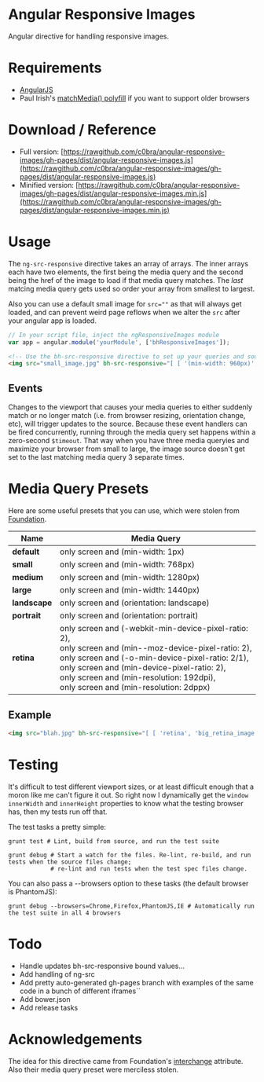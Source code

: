 # Angular Responsive Images

Angular directive for handling responsive images.

# Requirements

* [AngularJS](http://angularjs.org)
* Paul Irish's [matchMedia() polyfill](https://github.com/paulirish/matchMedia.js/) if you want to support older browsers

# Download / Reference

* Full version: [https://rawgithub.com/c0bra/angular-responsive-images/gh-pages/dist/angular-responsive-images.js](https://rawgithub.com/c0bra/angular-responsive-images/gh-pages/dist/angular-responsive-images.js)
* Minified version: [https://rawgithub.com/c0bra/angular-responsive-images/gh-pages/dist/angular-responsive-images.min.js](https://rawgithub.com/c0bra/angular-responsive-images/gh-pages/dist/angular-responsive-images.min.js)

# Usage

The `ng-src-responsive` directive takes an array of arrays. The inner arrays each have two elements, the first being the media query and the second being the href of the image to load if that media query matches. The *last* matcing media query gets used so order your array from smallest to largest.

Also you can use a default small image for `src=""` as that will always get loaded, and can prevent weird page reflows when we alter the `src` after your angular app is loaded.

```javascript
// In your script file, inject the ngResponsiveImages module
var app = angular.module('yourModule', ['bhResponsiveImages']);
```

```html
<!-- Use the bh-src-responsive directive to set up your queries and sources -->
<img src="small_image.jpg" bh-src-responsive="[ [ '(min-width: 960px)', 'larger_image.jpg' ], [ '(min-width: 1700px)', 'much_larger_image.jpg' ] ]" />
```

## Events

Changes to the viewport that causes your media queries to either suddenly match or no longer match (i.e. from browser resizing, orientation change, etc), will trigger updates to the source.  Because these event handlers can be fired concurrently, running through the media query set happens within a zero-second `$timeout`. That way when you have three media queryies and maximize your browser from small to large, the image source doesn't get set to the last matching media query 3 separate times.

# Media Query Presets

Here are some useful presets that you can use, which were stolen from [Foundation](http://foundation.zurb.com/docs/components/interchange.html).

<table>
  <thead>
    <tr>
      <th>Name</th>
      <th>Media Query</th>
    </tr>
  <tbody>
    <tr>
      <td><strong>default</strong></td>
      <td>only screen and (min-width: 1px)</td>
    </tr>
    <tr>
      <td><strong>small</strong></td>
      <td>only screen and (min-width: 768px)</td>
    </tr>
    <tr>
      <td><strong>medium</strong></td>
      <td>only screen and (min-width: 1280px)</td>
    </tr>
    <tr>
      <td><strong>large</strong></td>
      <td>only screen and (min-width: 1440px)</td>
    </tr>
    <tr>
      <td><strong>landscape</strong></td>
      <td>only screen and (orientation: landscape)</td>
    </tr>
    <tr>
      <td><strong>portrait</strong></td>
      <td>only screen and (orientation: portrait)</td>
    </tr>
    <tr>
      <td><strong>retina</strong></td>
      <td>
        only screen and (-webkit-min-device-pixel-ratio: 2),
        <br>
        only screen and (min--moz-device-pixel-ratio: 2),
        <br>
        only screen and (-o-min-device-pixel-ratio: 2/1),
        <br>
        only screen and (min-device-pixel-ratio: 2),
        <br>
        only screen and (min-resolution: 192dpi),
        <br>
        only screen and (min-resolution: 2dppx)
      </td>
    </tr>
  </tbody>
</table>

## Example

```html
<img src="blah.jpg" bh-src-responsive="[ [ 'retina', 'big_retina_image.jpg' ] ]" />
```

# Testing

It's difficult to test different viewport sizes, or at least difficult enough that a moron like me can't figure it out. So right now I dynamically get the `window` `innerWidth` and `innerHeight` properties to know what the testing browser has, then my tests run off that.

The test tasks a pretty simple:

    grunt test # Lint, build from source, and run the test suite

    grunt debug # Start a watch for the files. Re-lint, re-build, and run tests when the source files change;
                # re-lint and run tests when the test spec files change.

You can also pass a --browsers option to these tasks (the default browser is PhantomJS):

    grunt debug --browsers=Chrome,Firefox,PhantomJS,IE # Automatically run the test suite in all 4 browsers

# Todo

* Handle updates bh-src-responsive bound values...
* Add handling of ng-src
* Add pretty auto-generated gh-pages branch with examples of the same code in a bunch of different iframes``
* Add bower.json
* Add release tasks

# Acknowledgements

The idea for this directive came from Foundation's [interchange](http://foundation.zurb.com/docs/components/interchange.html) attribute. Also their media query preset were merciless stolen.